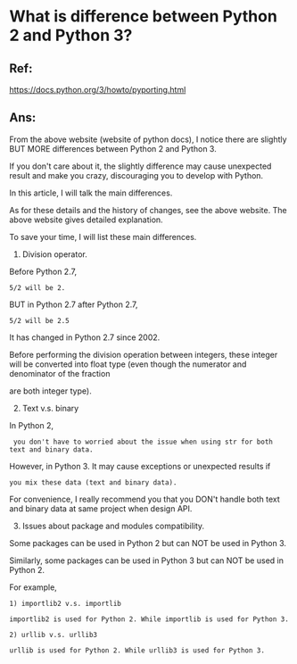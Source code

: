 # What is difference between Python 2 and Python 3?
## Ref:
https://docs.python.org/3/howto/pyporting.html

## Ans:
From the above website (website of python docs), I notice there are slightly BUT MORE differences between Python 2 and Python 3.

If you don't care about it, the slightly difference may cause unexpected result and make you crazy, discouraging you to develop with Python.

In this article, I will talk the main differences.

As for these details and the history of changes, see the above website. The above website gives detailed explanation. 

To save your time, I will list these main differences.

1) Division operator.

Before Python 2.7, 

    5/2 will be 2.
    
 BUT in Python 2.7 after Python 2.7,
 
    5/2 will be 2.5
    
 It has changed in Python 2.7 since 2002.
 
 Before performing the division operation between integers, these integer will be converted into float type (even though the numerator and denominator of the fraction 
 
 are both integer type). 
 
2) Text v.s. binary 

In Python 2, 

     you don't have to worried about the issue when using str for both text and binary data.
     
However, in Python 3. It may cause exceptions or unexpected results if 

    you mix these data (text and binary data).
    
For convenience, I really recommend you that you DON't handle both text and binary data at same project when design API.

3) Issues about package and modules compatibility.

Some packages can be used in Python 2 but can NOT be used in Python 3.

Similarly, some packages can be used in Python 3 but can NOT be used in Python 2.

For example,

    1) importlib2 v.s. importlib
    
    importlib2 is used for Python 2. While importlib is used for Python 3.
    
    2) urllib v.s. urllib3
    
    urllib is used for Python 2. While urllib3 is used for Python 3.
    
    
